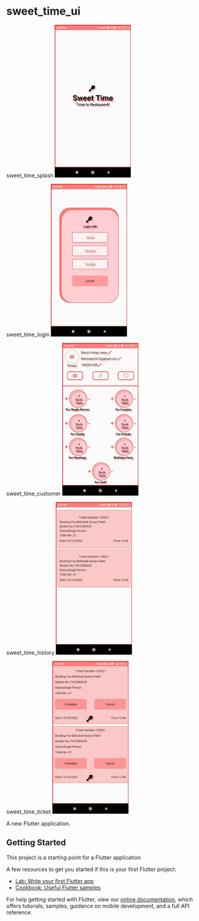 # sweet_time_ui

sweet_time_splash
<img src="https://github.com/Bhismydv/sweet_time_ui/blob/master/sweet_time_splash.jpeg" width="200" title="hover text">

sweet_time_login
<img src="https://github.com/Bhismydv/sweet_time_ui/blob/master/sweet_time_login.jpeg" width="200" title="hover text">

sweet_time_customer
<img src="https://github.com/Bhismydv/sweet_time_ui/blob/master/sweet_time_customer.jpeg" width="200" title="hover text">

sweet_time_history
<img src="https://github.com/Bhismydv/sweet_time_ui/blob/master/sweet_time_history.jpeg" width="200" title="hover text">

sweet_time_ticket
<img src="https://github.com/Bhismydv/sweet_time_ui/blob/master/sweet_time_ticket.jpeg" width="200" title="hover text">

A new Flutter application.

## Getting Started

This project is a starting point for a Flutter application.

A few resources to get you started if this is your first Flutter project:

- [Lab: Write your first Flutter app](https://flutter.dev/docs/get-started/codelab)
- [Cookbook: Useful Flutter samples](https://flutter.dev/docs/cookbook)

For help getting started with Flutter, view our
[online documentation](https://flutter.dev/docs), which offers tutorials,
samples, guidance on mobile development, and a full API reference.
